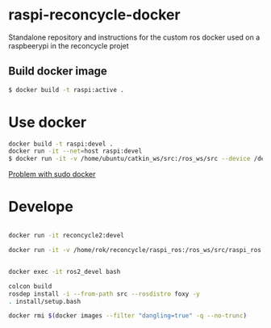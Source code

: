 # raspi-reconcycle-docker
Standalone repository and instructions for the custom ros docker used on a raspbeerypi in the reconcycle projet


## Build docker image

```sh
$ docker build -t raspi:active .

```


# Use docker

```sh
docker build -t raspi:devel .
docker run -it --net=host raspi:devel
$ docker run -it -v /home/ubuntu/catkin_ws/src:/ros_ws/src --device /dev/mem --privileged --name ros1_devel raspi:devel
```

[Problem with sudo docker](https://docs.docker.com/engine/install/linux-postinstall/)


# Develope
```sh

docker run -it reconcycle2:devel

docker run -it -v /home/rok/reconcycle/raspi_ros:/ros_ws/src/raspi_ros --name ros2_devel reconcycle2:devel 


docker exec -it ros2_devel bash

colcon build
rosdep install -i --from-path src --rosdistro foxy -y
. install/setup.bash


```


```sh
docker rmi $(docker images --filter "dangling=true" -q --no-trunc)
```




